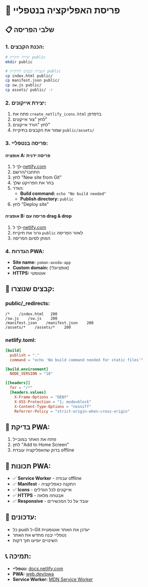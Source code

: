 # 🚀 פריסת האפליקציה בנטפליי

## 📋 שלבי הפריסה

### **1. הכנת הקבצים:**
```bash
# יצירת תיקיית public
mkdir public

# העברת קבצים לתיקיית public
cp index.html public/
cp manifest.json public/
cp sw.js public/
cp assets/ public/ -r
```

### **2. יצירת אייקונים:**
1. פתח את `create_netlify_icons.html` בדפדפן
2. לחץ "צור אייקונים"
3. לחץ "הורד אייקונים"
4. שמור את הקבצים בתיקיית `public/assets/`

### **3. פריסה בנטפליי:**

#### **אופציה A: פריסה ידנית**
1. לך ל-[netlify.com](https://netlify.com)
2. התחבר/הרשם
3. לחץ "New site from Git"
4. בחר את הפרויקט שלך
5. הגדר:
   - **Build command:** `echo "No build needed"`
   - **Publish directory:** `public`
6. לחץ "Deploy site"

#### **אופציה B: פריסה עם drag & drop**
1. לך ל-[netlify.com](https://netlify.com)
2. גרור את תיקיית `public` לאזור הפריסה
3. המתן לסיום הפריסה

### **4. הגדרות PWA:**
- **Site name:** `yoman-avoda-app`
- **Custom domain:** (אופציונלי)
- **HTTPS:** אוטומטי

## 🔧 קבצים שנוצרו:

### **public/_redirects:**
```
/*    /index.html   200
/sw.js    /sw.js    200
/manifest.json    /manifest.json    200
/assets/*    /assets/*    200
```

### **netlify.toml:**
```toml
[build]
  publish = "."
  command = "echo 'No build command needed for static files'"

[build.environment]
  NODE_VERSION = "18"

[[headers]]
  for = "/*"
  [headers.values]
    X-Frame-Options = "DENY"
    X-XSS-Protection = "1; mode=block"
    X-Content-Type-Options = "nosniff"
    Referrer-Policy = "strict-origin-when-cross-origin"
```

## 📱 בדיקת PWA:
1. פתח את האתר במובייל
2. לחץ "Add to Home Screen"
3. בדוק שהאפליקציה עובדת offline

## 🎯 תכונות PWA:
- ✅ **Service Worker** - עבודה offline
- ✅ **Manifest** - התקנה כאפליקציה
- ✅ **Icons** - אייקונים לכל הגדלים
- ✅ **HTTPS** - אבטחה מלאה
- ✅ **Responsive** - עובד על כל המכשירים

## 🔄 עדכונים:
- כל push ל-Git יעדכן את האתר אוטומטית
- נטפליי יבנה מחדש את האתר
- השינויים יופיעו תוך דקות

## 📞 תמיכה:
- **נטפליי:** [docs.netlify.com](https://docs.netlify.com)
- **PWA:** [web.dev/pwa](https://web.dev/pwa)
- **Service Worker:** [MDN Service Worker](https://developer.mozilla.org/en-US/docs/Web/API/Service_Worker_API)

